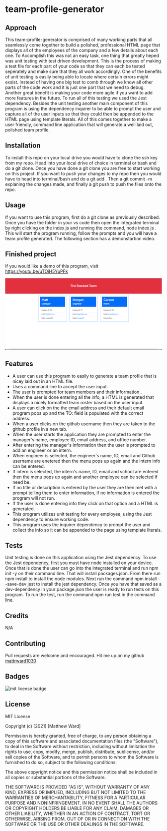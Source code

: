 # team-profile-generator

## Approach 

This team-profile-generator is comprised of many working parts that all seamlessly come together to build a polished, professional HTML page that displays all of the employees of the company and a few details about each one. To Accomplish this was not an easy task, one thing that greatly heped was unit testing with test driven development. This is the process of making a test file for each part of your code so that they can each be tested seperately and make sure that they all work accordingly. One of the benefits of unit testing is easily being able to locate where certain errors might exsist. Instead of having one big test to comb through we know all other parts of the code work and it is just one part that we need to debug. Another great benefit is making your code more agile if you want to add more features in the future. To run all of this testing we used the Jest dependency. Besides the unit testing another main component of this program is using the dependency inquirer to be able to prompt the user and capture all of the user inputs so that they could then be appended to the HTML page using template literals. All of this comes together to make a user friendly, command line application that will generate a well laid out, polished team profile.

## Installation

To install this repo on your local drive you would have to clone the ssh key from my repo. Head into your local drive of choice in terminal or bash and do a git clone. Once you have done a git clone you are free to start working on this project. If you want to push your changes to my repo then you would have to head into terminal/bash and do a git add . Then a git commit -m explaning the changes made, and finally a git push to push the files onto the repo. 

## Usage 

If you want to use this program, first do a git clone as previously described. Once you have the folder in your vs code then open the integrated terminal by right clicking on the index.js and running the command, node index.js . This will start the program running, follow the prompts and you will have a team profile generated. The following section has a demonstartion video.

## Finished project
 If you would like a demo of this program, visit https://youtu.be/uTOiH5YuPFk

<img src="./main/images/team-profile-screenshot.png" alt="screenshot of completed team profile web page">

## Features
<ul>
<li>A user can use this program to easily to generate a team profile that is nicey laid out in an HTML file.</li>
<li>Uses a command line to accept the user input.</li>
<li>The user is prompted for team members and their information .</li>
<li>When the user is done entering all the info, a HTML is generated that displays a nicely formatted team roster based on the user input.</li>
<li>A user can click on the the email address and their default email program pops up and the TO: field is populated with the correct address.</li>
<li>When a user clicks on the github username then they are taken to the github profile in a new tab.</li>
<li>When the user starts the application they are prompted to enter the manager's name, employee ID, email address, and office number.</li>
<li>After entering the manager's information then the user is prompted to add an engineer or an intern. </li>
<li>When engineer is selected, the engineer's name, ID, email and Github username are enetered then the menu pops up again and the intern info can be entered. </li>
<li>If intern is selected, the intern's name, ID, email and school are entered then the menu pops up again and another employee can be selected if need be. </li>
<li>If no title or description is entered by the user they are then met with a prompt telling them to enter information, if no information is entered the program will not run.</li>
<li>If the user is done entering info they click on that option and a HTML is generated.</li>
<li>This program utilizes unit testing for every employee, using the Jest dependency to ensure working code.</li>
<li>This program uses the inquirer dependency to prompt the user and collect the info so it can be appended to the page using template literals.</li>
</ul>

## Tests
Unit testing is done on this application using the Jest dependency. To use the Jest dependency, first you must have node installed on your device. Once that is done the user can go into the integrated terminal and run npm init -y on their command line. That will install packages.json. From there run npm install to install the node modules. Next run the command npm install --save-dev jest to install the jest dependency. Once you have that saved as a dev-dependency in your package.json the user is ready to run tests on this program. To run the test, run the command npm run test in the command line. 

## Credits
N/A

## Contributing

Pull requests are welcome and encouraged. Hit me up on my github <a href="https://github.com/mattrward1030">mattrward1030</a>

## Badges
 <img src="https://shields.io/badge/license-MIT-green" alt="mit license badge">

## License

MIT License

Copyright (c) [2021] [Matthew Ward]

Permission is hereby granted, free of charge, to any person obtaining a copy
of this software and associated documentation files (the "Software"), to deal
in the Software without restriction, including without limitation the rights
to use, copy, modify, merge, publish, distribute, sublicense, and/or sell
copies of the Software, and to permit persons to whom the Software is
furnished to do so, subject to the following conditions:

The above copyright notice and this permission notice shall be included in all
copies or substantial portions of the Software.

THE SOFTWARE IS PROVIDED "AS IS", WITHOUT WARRANTY OF ANY KIND, EXPRESS OR
IMPLIED, INCLUDING BUT NOT LIMITED TO THE WARRANTIES OF MERCHANTABILITY,
FITNESS FOR A PARTICULAR PURPOSE AND NONINFRINGEMENT. IN NO EVENT SHALL THE
AUTHORS OR COPYRIGHT HOLDERS BE LIABLE FOR ANY CLAIM, DAMAGES OR OTHER
LIABILITY, WHETHER IN AN ACTION OF CONTRACT, TORT OR OTHERWISE, ARISING FROM,
OUT OF OR IN CONNECTION WITH THE SOFTWARE OR THE USE OR OTHER DEALINGS IN THE
SOFTWARE.
